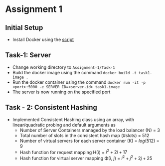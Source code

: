 # Assignment 1

## Initial Setup

- Install Docker using the [script](./docker_install.sh)

## Task-1: Server

- Change working directory to `Assignment-1/Task-1`
- Build the docker image using the command `docker build -t task1-image .`
- Run the docker container using the command `docker run -it -p <port>:5000 -e SERVER_ID=<server-id> task1-image`
- The server is now running on the specified port

## Task - 2: Consistent Hashing

- Implemented Consistent Hashing class using an array, with linear/quadratic probing and default arguments as
    - Number of Server Containers managed by the load balancer (N) = 3
    - Total number of slots in the consistent hash map (#slots) = 512
    - Number of virtual servers for each server container (K) = $log$(512) = 9
    - Hash function for request mapping H($i$) = $i^2 + 2i + 17$
    - Hash function for virtual server mapping Φ($i$, $j$) = $i^2 + j^2 + 2j + 25$